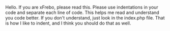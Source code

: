 Hello.
If you are xFrebo, please read this.
Please use indentations in your code and separate each line of code.
This helps me read and understand you code better.
If you don't understand, just look in the index.php file.
That is how I like to indent, and I think you should do that as well.
